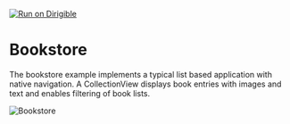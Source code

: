 [![Run on Dirigible](http://www.dirigible.io/img/logo/run_on_dirigible.png)](http://http://dirigible.eclipse.org/services/ui/anonymous.html?git=https://github.com/delchev/rankingapp.git)

# Bookstore

The bookstore example implements a typical list based application with native navigation. A CollectionView displays book entries with images and text and enables filtering of book lists.

![Bookstore](https://tabrisjs.com/assets/public-content/img/examples/bookstore.jpeg)
